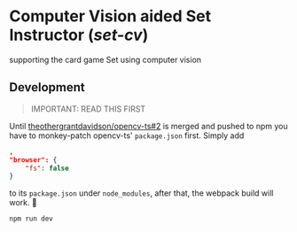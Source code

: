 # Computer Vision aided Set Instructor (*set-cv*)

supporting the card game Set using computer vision

## Development

> IMPORTANT: READ THIS FIRST

Until [theothergrantdavidson/opencv-ts#2](https://github.com/theothergrantdavidson/opencv-ts/pull/2) is merged and pushed to npm you have to monkey-patch opencv-ts' `package.json` first.
Simply add

```json
,
"browser": {
    "fs": false
}
```

to its `package.json` under `node_modules`, after that, the webpack build will work. 🎉

```sh
npm run dev
```

